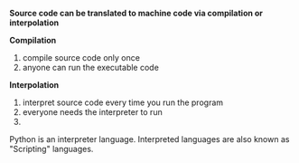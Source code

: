 **Source code can be translated to machine code via compilation or interpolation**

**Compilation**
1. compile source code only once
2. anyone can run the executable code

**Interpolation**
1. interpret source code every time you run the program
2. everyone needs the interpreter to run
3. 

Python is an interpreter language.
Interpreted languages are also known as "Scripting" languages.